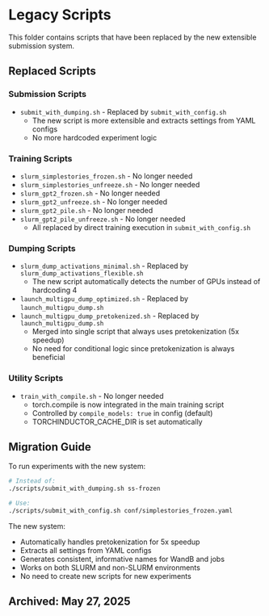 # Legacy Scripts

This folder contains scripts that have been replaced by the new extensible submission system.

## Replaced Scripts

### Submission Scripts
- `submit_with_dumping.sh` - Replaced by `submit_with_config.sh`
  - The new script is more extensible and extracts settings from YAML configs
  - No more hardcoded experiment logic

### Training Scripts  
- `slurm_simplestories_frozen.sh` - No longer needed
- `slurm_simplestories_unfreeze.sh` - No longer needed
- `slurm_gpt2_frozen.sh` - No longer needed
- `slurm_gpt2_unfreeze.sh` - No longer needed
- `slurm_gpt2_pile.sh` - No longer needed
- `slurm_gpt2_pile_unfreeze.sh` - No longer needed
  - All replaced by direct training execution in `submit_with_config.sh`

### Dumping Scripts
- `slurm_dump_activations_minimal.sh` - Replaced by `slurm_dump_activations_flexible.sh`
  - The new script automatically detects the number of GPUs instead of hardcoding 4
- `launch_multigpu_dump_optimized.sh` - Replaced by `launch_multigpu_dump.sh`
- `launch_multigpu_dump_pretokenized.sh` - Replaced by `launch_multigpu_dump.sh`
  - Merged into single script that always uses pretokenization (5x speedup)
  - No need for conditional logic since pretokenization is always beneficial

### Utility Scripts
- `train_with_compile.sh` - No longer needed
  - torch.compile is now integrated in the main training script
  - Controlled by `compile_models: true` in config (default)
  - TORCHINDUCTOR_CACHE_DIR is set automatically

## Migration Guide

To run experiments with the new system:

```bash
# Instead of:
./scripts/submit_with_dumping.sh ss-frozen

# Use:
./scripts/submit_with_config.sh conf/simplestories_frozen.yaml
```

The new system:
- Automatically handles pretokenization for 5x speedup
- Extracts all settings from YAML configs
- Generates consistent, informative names for WandB and jobs
- Works on both SLURM and non-SLURM environments
- No need to create new scripts for new experiments

## Archived: May 27, 2025